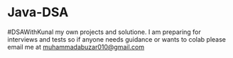 # Java-DSA
#DSAWithKunal my own projects and solutione.
I am preparing for interviews and tests so if anyone needs guidance or wants to colab please email me at muhammadabuzar010@gmail.com
